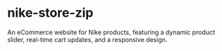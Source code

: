 # nike-store-zip
An eCommerce website for Nike products, featuring a dynamic product slider, real-time cart updates, and a responsive design.
